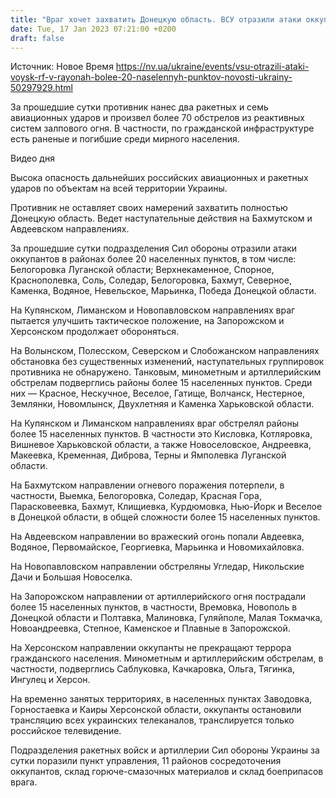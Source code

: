 ```yaml
---
title: "Враг хочет захватить Донецкую область. ВСУ отразили атаки оккупантов в районах более 20 населенных пунктов — Генштаб"
date: Tue, 17 Jan 2023 07:21:00 +0200
draft: false
---
```

Источник: Новое Время https://nv.ua/ukraine/events/vsu-otrazili-ataki-voysk-rf-v-rayonah-bolee-20-naselennyh-punktov-novosti-ukrainy-50297929.html


За прошедшие сутки противник нанес два ракетных и семь авиационных ударов и произвел более 70 обстрелов из реактивных систем залпового огня. В частности, по гражданской инфраструктуре есть раненые и погибшие среди мирного населения.

  Видео дня   

Высока опасность дальнейших российских авиационных и ракетных ударов по объектам на всей территории Украины.

Противник не оставляет своих намерений захватить полностью Донецкую область. Ведет наступательные действия на Бахмутском и Авдеевском направлениях.

За прошедшие сутки подразделения Сил обороны отразили атаки оккупантов в районах более 20 населенных пунктов, в том числе: Белогоровка Луганской области; Верхнекаменное, Спорное, Краснополевка, Соль, Соледар, Белогоровка, Бахмут, Северное, Каменка, Водяное, Невельское, Марьинка, Победа Донецкой области.

На Купянском, Лиманском и Новопавловском направлениях враг пытается улучшить тактическое положение, на Запорожском и Херсонском продолжает обороняться.

На Волынском, Полесском, Северском и Слобожанском направлениях обстановка без существенных изменений, наступательных группировок противника не обнаружено. Танковым, минометным и артиллерийским обстрелам подверглись районы более 15 населенных пунктов. Среди них — Красное, Нескучное, Веселое, Гатище, Волчанск, Нестерное, Землянки, Новомлынск, Двухлетняя и Каменка Харьковской области.

На Купянском и Лиманском направлениях враг обстрелял районы более 15 населенных пунктов. В частности это Кисловка, Котляровка, Вишневое Харьковской области, а также Новоселовское, Андреевка, Макеевка, Кременная, Диброва, Терны и Ямполевка Луганской области.

На Бахмутском направлении огневого поражения потерпели, в частности, Выемка, Белогоровка, Соледар, Красная Гора, Парасковеевка, Бахмут, Клищиевка, Курдюмовка, Нью-Йорк и Веселое в Донецкой области, в общей сложности более 15 населенных пунктов.

На Авдеевском направлении во вражеский огонь попали Авдеевка, Водяное, Первомайское, Георгиевка, Марьинка и Новомихайловка.

На Новопавловском направлении обстреляны Угледар, Никольские Дачи и Большая Новоселка.

На Запорожском направлении от артиллерийского огня пострадали более 15 населенных пунктов, в частности, Времовка, Новополь в Донецкой области и Полтавка, Малиновка, Гуляйполе, Малая Токмачка, Новоандреевка, Степное, Каменское и Плавные в Запорожской.

На Херсонском направлении оккупанты не прекращают террора гражданского населения. Минометным и артиллерийским обстрелам, в частности, подверглись Саблуковка, Качкаровка, Ольга, Тягинка, Ингулец и Херсон.

На временно занятых территориях, в населенных пунктах Заводовка, Горностаевка и Каиры Херсонской области, оккупанты остановили трансляцию всех украинских телеканалов, транслируется только российское телевидение.

Подразделения ракетных войск и артиллерии Сил обороны Украины за сутки поразили пункт управления, 11 районов сосредоточения оккупантов, склад горюче-смазочных материалов и склад боеприпасов врага.

